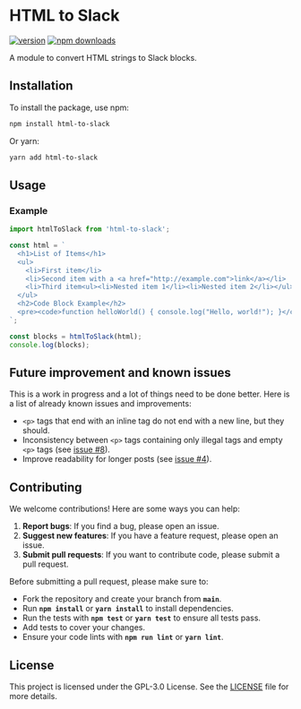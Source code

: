 # HTML to Slack

[![version](https://img.shields.io/github/package-json/v/matteodf/html-to-slack?color=blue)](https://img.shields.io/github/package-json/v/matteodf/html-to-slack)
[![npm downloads](https://img.shields.io/npm/dy/html-to-slack)](https://www.npmjs.com/package/html-to-slack)

A module to convert HTML strings to Slack blocks.

## Installation

To install the package, use npm:

```bash
npm install html-to-slack
```

Or yarn:

```bash
yarn add html-to-slack
```

## Usage

### Example

```ts
import htmlToSlack from 'html-to-slack';

const html = `
  <h1>List of Items</h1>
  <ul>
    <li>First item</li>
    <li>Second item with a <a href="http://example.com">link</a></li>
    <li>Third item<ul><li>Nested item 1</li><li>Nested item 2</li></ul></li>
  </ul>
  <h2>Code Block Example</h2>
  <pre><code>function helloWorld() { console.log("Hello, world!"); }</code></pre>
`;

const blocks = htmlToSlack(html);
console.log(blocks);
```

## Future improvement and known issues

This is a work in progress and a lot of things need to be done better. Here is a list of already known issues and improvements:

- `<p>` tags that end with an inline tag do not end with a new line, but they should.
- Inconsistency between `<p>` tags containing only illegal tags and empty `<p>` tags (see [issue #8](https://github.com/matteodf/html-to-slack/issues/8)).
- Improve readability for longer posts (see [issue #4](https://github.com/matteodf/html-to-slack/issues/4#issuecomment-2415321519)).

## Contributing

We welcome contributions! Here are some ways you can help:

1. **Report bugs**: If you find a bug, please open an issue.
2. **Suggest new features**: If you have a feature request, please open an issue.
3. **Submit pull requests**: If you want to contribute code, please submit a pull request.

Before submitting a pull request, please make sure to:

- Fork the repository and create your branch from **`main`**.
- Run **`npm install`** or **`yarn install`** to install dependencies.
- Run the tests with **`npm test`** or **`yarn test`** to ensure all tests pass.
- Add tests to cover your changes.
- Ensure your code lints with **`npm run lint`** or **`yarn lint`**.

## License

This project is licensed under the GPL-3.0 License. See the [LICENSE](LICENSE) file for more details.
